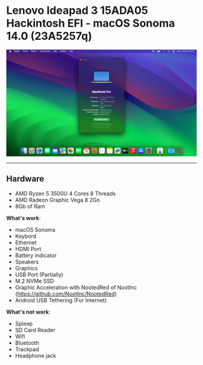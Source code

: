 # Lenovo Ideapad 3 15ADA05 Hackintosh EFI - macOS Sonoma 14.0 (23A5257q)

![Screenshot - About this Mac](/screen.png)

---


## Hardware

- AMD Ryzen 5 3500U 4 Cores 8 Threads
- AMD Radeon Graphic Vega 8 2Go
- 8Gb of Ram

**What's work**:

- macOS Sonoma
- Keybord
- Ethernet
- HDMI Port
- Battery indicator
- Speakers
- Graphics
- USB Port (Partially)
- M.2 NVMe SSD
- Graphic Acceleration with NootedRed of NootInc
(https://github.com/NootInc/NootedRed)
- Android USB Tethering (For Internet)

**What's not work**:

- Spleep
- SD Card Reader
- Wifi
- Bluetooth
- Trackpad
- Headphone jack

